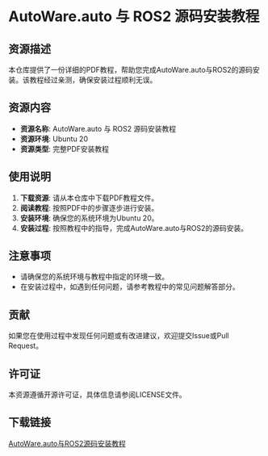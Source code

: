 # AutoWare.auto 与 ROS2 源码安装教程

## 资源描述

本仓库提供了一份详细的PDF教程，帮助您完成AutoWare.auto与ROS2的源码安装。该教程经过亲测，确保安装过程顺利无误。

## 资源内容

- **资源名称**: AutoWare.auto 与 ROS2 源码安装教程
- **资源环境**: Ubuntu 20
- **资源类型**: 完整PDF安装教程

## 使用说明

1. **下载资源**: 请从本仓库中下载PDF教程文件。
2. **阅读教程**: 按照PDF中的步骤逐步进行安装。
3. **安装环境**: 确保您的系统环境为Ubuntu 20。
4. **安装过程**: 按照教程中的指导，完成AutoWare.auto与ROS2的源码安装。

## 注意事项

- 请确保您的系统环境与教程中指定的环境一致。
- 在安装过程中，如遇到任何问题，请参考教程中的常见问题解答部分。

## 贡献

如果您在使用过程中发现任何问题或有改进建议，欢迎提交Issue或Pull Request。

## 许可证

本资源遵循开源许可证，具体信息请参阅LICENSE文件。

## 下载链接

[AutoWare.auto与ROS2源码安装教程](https://pan.quark.cn/s/a567cf7f3b97)